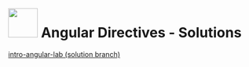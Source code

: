 # <img src="https://cloud.githubusercontent.com/assets/7833470/10899314/63829980-8188-11e5-8cdd-4ded5bcb6e36.png" height="60"> Angular Directives - Solutions

<a href="https://github.com/sf-wdi-24/intro-angular-lab/tree/solution" target="_blank">intro-angular-lab (solution branch)</a>
